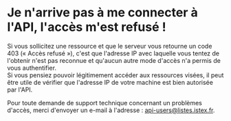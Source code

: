 # Je n'arrive pas à me connecter à l'API, l'accès m'est refusé !

Si vous sollicitez une ressource et que le serveur vous retourne un code 403 \(« Accès refusé »\), c'est que l'adresse IP avec laquelle vous tentez de l'obtenir n'est pas reconnue et qu'aucun autre mode d'accès n'a permis de vous authentifier.  
Si vous pensiez pouvoir légitimement accéder aux ressources visées, il peut être utile de vérifier que l'adresse IP de votre machine est bien autorisée par l'API.

Pour toute demande de support technique concernant un problèmes d'accès, merci d'envoyer un e-mail à l'adresse : [api-users@listes.istex.fr](mailto:api-users@listes.istex.fr).

